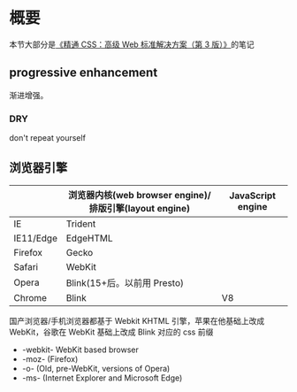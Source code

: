 # 概要

本节大部分是[《精通 CSS：高级 Web 标准解决方案（第 3 版）》](http://www.ituring.com.cn/book/1910)的笔记

## progressive enhancement

渐进增强。

### DRY

don't repeat yourself

## 浏览器引擎

|           | 浏览器内核(web browser engine)/排版引擎(layout engine) | JavaScript engine |
| --------- | ------------------------------------------------------ | ----------------- |
| IE        | Trident                                                |                   |
| IE11/Edge | EdgeHTML                                               |                   |
| Firefox   | Gecko                                                  |                   |
| Safari    | WebKit                                                 |                   |
| Opera     | Blink(15+后。以前用 Presto)                            |                   |
| Chrome    | Blink                                                  | V8                |

国产浏览器/手机浏览器都基于 Webkit
KHTML 引擎，苹果在他基础上改成 WebKit，谷歌在 WebKit 基础上改成 Blink
对应的 css 前缀

- -webkit- WebKit based browser
- -moz- (Firefox)
- -o- (Old, pre-WebKit, versions of Opera)
- -ms- (Internet Explorer and Microsoft Edge)
